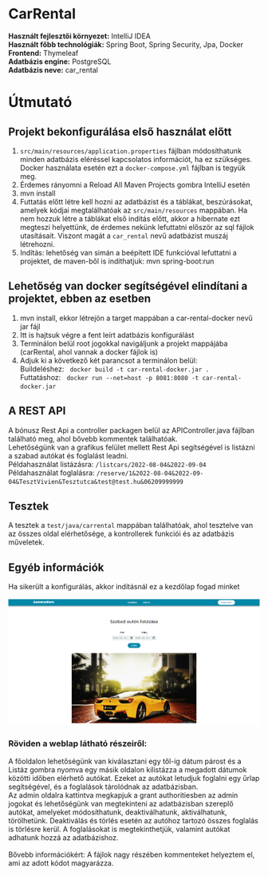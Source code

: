 # CarRental
**Használt fejlesztői környezet:** IntelliJ IDEA<br>
**Használt főbb technológiák:** Spring Boot, Spring Security, Jpa, Docker<br>
**Frontend:** Thymeleaf<br>
**Adatbázis engine:** PostgreSQL<br>
**Adatbázis neve:** car_rental

# Útmutató
## Projekt bekonfigurálása első használat előtt<br>
 
  1.  ```src/main/resources/application.properties``` fájlban módosíthatunk minden adatbázis eléréssel kapcsolatos információt, ha ez szükséges. Docker használata esetén ezt a ```docker-compose.yml``` fájlban is tegyük meg.
  2. Érdemes rányomni a Reload All Maven Projects gombra IntelliJ esetén
  3. mvn install
  4. Futtatás előtt létre kell hozni az adatbázist és a táblákat, beszúrásokat, amelyek kódjai megtalálhatóak az ```src/main/resources``` mappában. Ha nem hozzuk létre a táblákat első indítás előtt, akkor a hibernate ezt megteszi helyettünk, de érdemes nekünk lefuttatni először az sql fájlok utasításait.  Viszont magát a ```car_rental``` nevű adatbázist muszáj létrehozni.
  5. Indítás: lehetőség van simán a beépített IDE funkcióval lefuttatni a projektet, de maven-ből is indíthatjuk: mvn spring-boot:run
  
## Lehetőség van docker segítségével elindítani a projektet, ebben az esetben

 1. mvn install, ekkor létrejön a target mappában a car-rental-docker nevű jar fájl
 2. Itt is hajtsuk végre a fent leírt adatbázis konfigurálást
 3. Terminálon belül root jogokkal navigáljunk a projekt mappájába (carRental, ahol vannak a docker fájlok is)
 4. Adjuk ki a következő két parancsot a terminálon belül:<br> 
     Buildeléshez: &nbsp; ```docker build -t car-rental-docker.jar .``` <br>
     Futtatáshoz:  &nbsp;   ```docker run --net=host -p 8081:8080 -t car-rental-docker.jar``` <br>
     
## A REST API
A bónusz Rest Api a controller packagen belül az APIController.java fájlban található meg, ahol bővebb kommentek találhatóak.<br>
Lehetőségünk van a grafikus felület mellett Rest Api segítségével is listázni a szabad autókat és foglalást leadni.<br>
Példahasználat listázásra: ```/listcars/2022-08-04&2022-09-04```<br>
Példahasználat foglalásra: ```/reserve/1&2022-08-04&2022-09-04&TesztVivien&Tesztutca&test@test.hu&06209999999```

## Tesztek
A tesztek a ```test/java/carrental``` mappában találhatóak, ahol tesztelve van az összes oldal elérhetősége, a kontrollerek funkciói és az adatbázis műveletek.

## Egyéb információk
Ha sikerült a konfigurálás, akkor indításnál ez a kezdőlap fogad minket<br><br>
![My Image](carRental/src/main/resources/static/styles/images/readmepic.png) <br>

### Röviden a weblap látható részeiről:<br>
A főoldalon lehetőségünk van kiválasztani egy től-ig dátum párost és a Listáz gombra nyomva egy másik oldalon kilistázza a megadott dátumok közötti időben elérhető autókat. Ezeket az autókat letudjuk foglalni egy űrlap segítségével, és a foglalások tárolódnak az adatbázisban.<br>
Az admin oldalra kattintva megkapjuk a grant authoritiesben az admin jogokat és lehetőségünk van megtekinteni az adatbázisban szereplő autókat, amelyeket módosíthatunk, deaktiválhatunk, aktiválhatunk, törölhetünk. Deaktiválás és törlés esetén az autóhoz tartozó összes foglalás is törlésre kerül. A foglalásokat is megtekinthetjük, valamint autókat adhatunk hozzá az adatbázishoz.<br><br>
Bővebb információkért: A fájlok nagy részében kommenteket helyeztem el, ami az adott kódot magyarázza.




